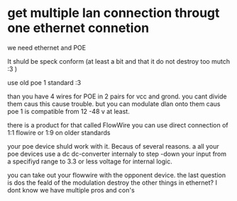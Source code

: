 # get multiple lan connection througt one ethernet connetion 

we need ethernet and POE 

It shuld be speck  conform  (at least a bit and that it do  not destroy too mutch :3 )

use old poe 1 standard  :3 

than you  have 4 wires for POE in 2 pairs for  vcc and grond. 
you  cant divide them caus this cause trouble. 
but you  can modulate dlan  onto  them  caus poe 1  is compatible from  12 -48  v at least. 

there is a product for that called FlowWire 
you  can  use direct connection of 1:1  flowire or 1:9 on older standards

your poe device shuld work with  it. 
Becaus of several  reasons.
a all  your poe devices use a dc dc-converter internaly to step -down  your input from a specifiyd range to 3.3 or less voltage for internal  logic. 

you  can take out your flowwire with the opponent  device.
the  last  question is dos the feald of the modulation destroy the other things in ethernet? 
I dont know 
we have multiple pros and con's 